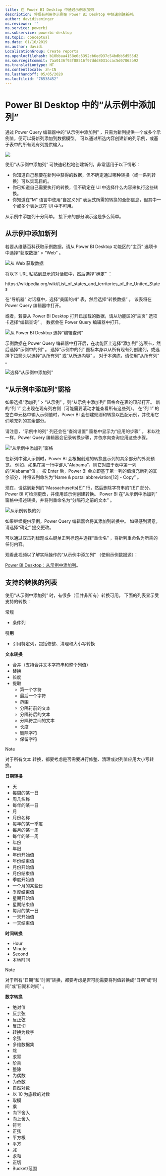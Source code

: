 ```yaml
---
title: 在 Power BI Desktop 中通过示例添加列
description: 将现有列用作示例在 Power BI Desktop 中快速创建新列。
author: davidiseminger
ms.reviewer: ''
ms.service: powerbi
ms.subservice: powerbi-desktop
ms.topic: conceptual
ms.date: 01/16/2019
ms.author: davidi
LocalizationGroup: Create reports
ms.openlocfilehash: b10bbaa4158e6c5392cb6ed937c54bdbb5d555d2
ms.sourcegitcommit: 7aa0136f93f88516f97ddd8031ccac5d07863b92
ms.translationtype: HT
ms.contentlocale: zh-CN
ms.lasthandoff: 05/05/2020
ms.locfileid: "76538452"
---
```

# <a name="add-a-column-from-examples-in-power-bi-desktop"></a>Power BI Desktop 中的“从示例中添加列”
通过 Power Query 编辑器中的“从示例中添加列”  ，只需为新列提供一个或多个示例值，便可以将新列添加到数据模型。 可以通过所选内容创建新的列示例，或基于表中的所有现有列提供输入。

![](media/desktop-add-column-from-example/add-column-from-example_01.png)

使用“从示例中添加列”  可快速轻松地创建新列，非常适用于以下情形：

- 你知道自己想要在新列中获得的数据，但不确定通过哪种转换（或一系列转换）可以实现目的。
- 你已知道自己需要执行的转换，但不确定在 UI 中选择什么内容来执行这些转换。
- 你知道在“M”  语言中使用“自定义列”  表达式所需的转换的全部信息，但其中一个或多个表达式在 UI 中不可用。

从示例中添加列十分简单。 接下来的部分演示这是多么简单。

## <a name="add-a-new-column-from-examples"></a>从示例中添加新列

若要从维基百科获取示例数据，请从 Power BI Desktop 功能区的“主页”  选项卡中选择“获取数据”   > “Web”  。 

![从 Web 获取数据](media/desktop-add-column-from-example/add-column-from-example_02.png)

将以下 URL 粘贴到显示的对话框中，然后选择“确定”  ： 

https:\//wikipedia.org/wiki/List_of_states_and_territories_of_the_United_States 

在“导航器”  对话框中，选择“美国的州”  表，然后选择“转换数据”  。 该表将在 Power Query 编辑器中打开。

或者，若要从 Power BI Desktop 打开已加载的数据，请从功能区的“主页”  选项卡选择“编辑查询”  。 数据会在 Power Query 编辑器中打开。 

![从 Power BI Desktop 选择“编辑查询”](media/desktop-add-column-from-example/add-column-from-example_05.png)

示例数据在 Power Query 编辑器中打开后，在功能区上选择“添加列”  选项卡，然后选择“示例中的列”  。 选择“示例中的列”  图标本身以从所有现有列创建列，或选择下拉箭头以选择“从所有列”  或“从所选内容”  。 对于本演练，请使用“从所有列”  。

![选择“从示例中添加列”](media/desktop-add-column-from-example/add-column-from-example_03.png)

## <a name="add-column-from-examples-pane"></a>“从示例中添加列”窗格
如果选择“添加列”   > “从示例”  ，则“从示例中添加列”  窗格会在表的顶部打开。 新的“列 1”  会出现在现有列右侧（可能需要滚动才能查看所有这些列）。 在“列 1”  的空白单元格中输入示例值时，Power BI 会创建规则和转换以匹配示例，并使用它们填充列的其余部分。

请注意，“示例中的列”  列还会在“查询设置”  窗格中显示为“应用的步骤”  。 和以往一样，Power Query 编辑器会记录转换步骤，并依序向查询应用这些步骤。

![“从示例中添加列”窗格](media/desktop-add-column-from-example/add-column-from-example_04.png)

在新列中键入示例时，Power BI 会根据创建的转换显示列的其余部分的外观预览。 例如，如果在第一行中键入“Alabama”，则它对应于表中第一列的“Alabama”值   。 按 Enter 后，Power BI 会立即基于第一列的值填充新列的其余部分，并将该列命名为“Name & postal abbreviation[12] - Copy”  。

现在，请跳到新列的“Massachusetts[E]”  行，然后删除字符串的“[E]”  部分。 Power BI 可检测更改，并使用该示例创建转换。 Power BI 在“从示例中添加列”  窗格中描述转换，并将列重命名为“分隔符之前的文本”  。 

![从示例转换的列](media/desktop-add-column-from-example/add-column-from-example_06.png)

如果继续提供示例，Power Query 编辑器会将其添加到转换中。 如果感到满意，请选择“确定”  提交更改。 

可以通过双击列标题或右键单击列标题并选择“重命名”  ，将新列重命名为所需的任何内容。 

观看此视频以了解实际操作的“从示例中添加列”  （使用示例数据源）： 

[Power BI Desktop：从示例中添加列](https://www.youtube.com/watch?v=-ykbVW9wQfw)。 

## <a name="list-of-supported-transformations"></a>支持的转换的列表
使用“从示例中添加列”  时，有很多（但并非所有）转换可用。 下面的列表显示受支持的转换：

 常规

- 条件列

**引用**
  
- 引用特定列，包括修整、清理和大小写转换

**文本转换**

- 合并（支持合并文本字符串和整个列值）
- 替换
- 长度
- 提取   
  - 第一个字符
  - 最后一个字符
  - 范围
  - 分隔符前的文本
  - 分隔符后的文本
  - 分隔符之间的文本
  - 长度
  - 删除字符
  - 保留字符

> [!NOTE]
> 对于所有文本  转换，都要考虑是否需要进行修整、清理或对列值应用大小写转换。

**日期转换**

- 天
- 每周的某一日
- 周几名称
- 每年的某一日
- 月
- 月份名称
- 每年的某一季度
- 每月的某一周
- 每年的某一周
- 年份
- 年限
- 年份开始值
- 年份结束值
- 月份开始值
- 月份结束值
- 季度开始值
- 一个月的某些日
- 季度结束值
- 星期开始值
- 星期结束值
- 每月的某一日
- 一天开始值
- 一天结束值

**时间转换**

- Hour
- Minute
- Second  
- 本地时间

> [!NOTE]
> 对于所有“日期”和“时间”转换，都要考虑是否可能需要将列值转换成“日期”或“时间”或“日期和时间”      。

**数字转换** 

- 绝对值
- 反余弦
- 反正弦
- 反正切
- 转换为数字
- 余弦
- 多维数据集
- 除
- 求幂
- 阶乘
- 整除
- 为偶数
- 为奇数
- 自然对数
- 以 10 为底数的对数
- 取模
- 乘
- 向下舍入
- 向上舍入
- 符号
- 正弦
- 平方根
- 平方
- 减
- 求和
- 正切
- Bucket/范围

